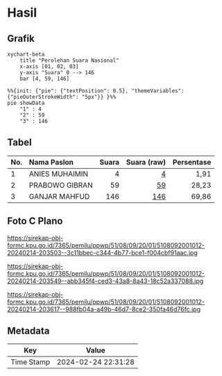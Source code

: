 # Hasil

## Grafik

```mermaid
xychart-beta
    title "Perolehan Suara Nasional"
    x-axis [01, 02, 03]
    y-axis "Suara" 0 --> 146
    bar [4, 59, 146]
```

```mermaid
%%{init: {"pie": {"textPosition": 0.5}, "themeVariables": {"pieOuterStrokeWidth": "5px"}} }%%
pie showData
    "1" : 4
    "2" : 59
    "3" : 146
```

## Tabel

| No. | Nama Paslon    | Suara | Suara (raw) | Persentase |
|:--- |:-------------- | -----:| -----------:| ----------:|
| 1   | ANIES MUHAIMIN | 4     | [4][p-1]    | 1,91       |
| 2   | PRABOWO GIBRAN | 59    | [59][p-2]   | 28,23      |
| 3   | GANJAR MAHFUD  | 146   | [146][p-3]  | 69,86      |


[p-1]: https://github.com/gigit-pemilu/pemilu-2024/blob/main/pilpres/hitung-suara/sub/51-bali/sub/08-buleleng/sub/09-tejakula/sub/2001-sembiran/sub/012-tps/sub/paslon-1.txt
[p-2]: https://github.com/gigit-pemilu/pemilu-2024/blob/main/pilpres/hitung-suara/sub/51-bali/sub/08-buleleng/sub/09-tejakula/sub/2001-sembiran/sub/012-tps/sub/paslon-2.txt
[p-3]: https://github.com/gigit-pemilu/pemilu-2024/blob/main/pilpres/hitung-suara/sub/51-bali/sub/08-buleleng/sub/09-tejakula/sub/2001-sembiran/sub/012-tps/sub/paslon-3.txt

## Foto C Plano

https://sirekap-obj-formc.kpu.go.id/7365/pemilu/ppwp/51/08/09/20/01/5108092001012-20240214-203503--3c11bbec-c344-4b77-bce1-f004cbf91aac.jpg

https://sirekap-obj-formc.kpu.go.id/7365/pemilu/ppwp/51/08/09/20/01/5108092001012-20240214-203549--abb345f4-ced3-43a8-8a43-18c52a337088.jpg

https://sirekap-obj-formc.kpu.go.id/7365/pemilu/ppwp/51/08/09/20/01/5108092001012-20240214-203617--988fb04a-a49b-46d7-8ce2-350fa46d76fc.jpg


## Metadata

| Key        | Value               |
| ---------- | ------------------- |
| Time Stamp | 2024-02-24 22:31:28 |



